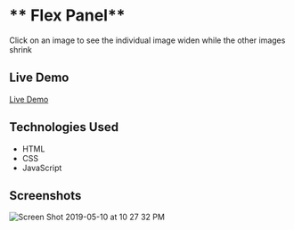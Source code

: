 # ** Flex Panel**
Click on an image to see the individual image widen while the other images shrink

## **Live Demo**
[Live Demo](https://elliotkim916.github.io/flex_panel/)

## **Technologies Used**
* HTML
* CSS
* JavaScript

## **Screenshots**
![Screen Shot 2019-05-10 at 10 27 32 PM](https://user-images.githubusercontent.com/26806013/57565445-e5c6fc80-7372-11e9-93cb-a156aaaaab66.png)